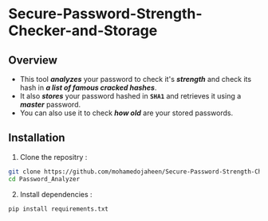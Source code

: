 # Secure-Password-Strength-Checker-and-Storage
## Overview

- This tool **_analyzes_** your password to check it's **_strength_** and check its hash in **_a list of famous cracked hashes_**.
- It also **_stores_** your password hashed in **``SHA1``** and retrieves it using a **_master_** password.
- You can also use it to check **_how old_** are your stored passwords.

## Installation

1. Clone the repositry :
```bash
git clone https://github.com/mohamedojaheen/Secure-Password-Strength-Checker-and-Storage.git
cd Password_Analyzer
```

2. Install dependencies :
```bash
pip install requirements.txt
```
